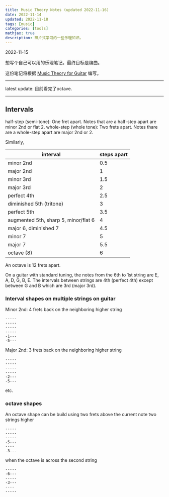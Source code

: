 ```yaml
---
title: Music Theory Notes (updated 2022-11-16)
date: 2022-11-14
updated: 2022-11-18
tags: [music]
categories: [tools]
mathjax: true
description: 碎片式学习的一些乐理知识。
---
```


2022-11-15 

想写个自己可以用的乐理笔记。最终目标是编曲。

这份笔记将根据 [Music Theory for Guitar](https://www.youtube.com/watch?v=ukP7BOd6WOI&list=PLDNPXoSAAaRJ9CoWhCyxeqmKRKvZv0iu4) 编写。

<hr>

latest update: 目前看完了octave.

<hr>



## Intervals


half-step (semi-tone): One fret apart. Notes that are a half-step apart are minor 2nd or flat 2. 
whole-step (whole tone): Two frets apart. Notes thare are a whole-step apart are major 2nd or 2.

Similarly,

|interval|steps apart|
|--|--|
| minor 2nd| 0.5 |
| major 2nd| 1   |
| minor 3rd| 1.5 |
| major 3rd| 2 |
| perfect 4th | 2.5|
| diminished 5th (tritone)| 3| 
| perfect 5th| 3.5 | 
| augmented 5th, sharp 5, minor/flat 6| 4 | 
| major 6, diminished 7| 4.5 |
| minor 7| 5|
| major 7 | 5.5 |
| octave (8) | 6 |

An octave is 12 frets apart. 

On a guitar with standard tuning, the notes from the 6th to 1st string are E, A, D, G, B, E. The intervals between strings are 4th (perfect 4th) except between G and B which are 3rd (major 3rd).

### Interval shapes on multiple strings on guitar

Minor 2nd: 4 frets back on the neighboring higher string

```
-----
-----
-----
-----
-1---
-5---
```
Major 2nd: 3 frets back on the neighboring higher string

```
-----
-----
-----
-----
-2---
-5---
```

etc.

### octave shapes

An octave shape can be build using two frets above the current note two strings higher

```
-----
-----
-----
-5---
----
-3---
```

when the octave is across the second string

```
-----
-6---
-----
-3---
----
-----
```